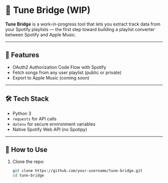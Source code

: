 # 🎵 Tune Bridge (WIP)

**Tune Bridge** is a work-in-progress tool that lets you extract track data from your Spotify playlists — the first step toward building a playlist converter between Spotify and Apple Music.

---

## 🚀 Features

- OAuth2 Authorization Code Flow with Spotify
- Fetch songs from any user playlist (public or private)
- Export to Apple Music (coming soon)

---

## 🛠️ Tech Stack

- Python 3
- `requests` for API calls
- `dotenv` for secure environment variables
- Native Spotify Web API (no Spotipy)

---

## 🧪 How to Use

1. Clone the repo:
   ```bash
   git clone https://github.com/your-username/tune-bridge.git
   cd tune-bridge
